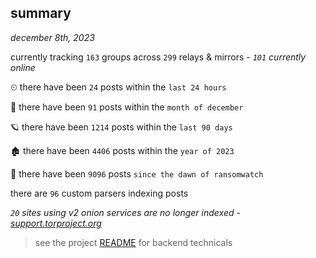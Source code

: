 
## summary
_december 8th, 2023_

currently tracking `163` groups across `299` relays & mirrors - _`101` currently online_

⏲ there have been `24` posts within the `last 24 hours`

🦈 there have been `91` posts within the `month of december`

🪐 there have been `1214` posts within the `last 90 days`

🏚 there have been `4406` posts within the `year of 2023`

🦕 there have been `9096` posts `since the dawn of ransomwatch`

there are `96` custom parsers indexing posts

_`20` sites using v2 onion services are no longer indexed - [support.torproject.org](https://support.torproject.org/onionservices/v2-deprecation/)_

> see the project [README](https://github.com/joshhighet/ransomwatch#ransomwatch--) for backend technicals
